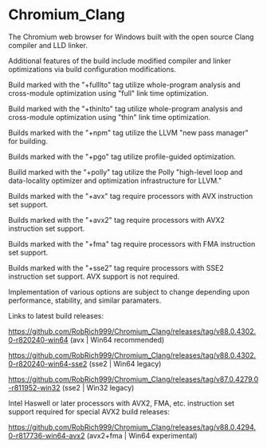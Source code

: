 # Chromium_Clang

The Chromium web browser for Windows built with the open source Clang compiler and LLD linker.

Additional features of the build include modified compiler and linker optimizations via build configuration modifications.

Build marked with the "+fulllto" tag utilize whole-program analysis and cross-module optimization using "full" link time optimization.

Build marked with the "+thinlto" tag utilize whole-program analysis and cross-module optimization using "thin" link time optimization.

Builds marked with the "+npm" tag utilize the LLVM "new pass manager" for building.

Builds marked with the "+pgo" tag utilize profile-guided optimization.

Builld marked with the "+polly" tag utilize the Polly "high-level loop and data-locality optimizer and optimization infrastructure for LLVM."

Builds marked with the "+avx" tag require processors with AVX instruction set support.

Builds marked with the "+avx2" tag require processors with AVX2 instruction set support.

Builds marked with the "+fma" tag require processors with FMA instruction set support.

Builds marked with the "+sse2" tag require processors with SSE2 instruction set support. AVX support is not required.

Implementation of various options are subject to change depending upon performance, stability, and similar paramaters.

Links to latest build releases:

https://github.com/RobRich999/Chromium_Clang/releases/tag/v88.0.4302.0-r820240-win64 (avx | Win64 recommended)

https://github.com/RobRich999/Chromium_Clang/releases/tag/v88.0.4302.0-r820240-win64-sse2 (sse2 | Win64 legacy)

https://github.com/RobRich999/Chromium_Clang/releases/tag/v87.0.4279.0-r811952-win32 (sse2 | Win32 legacy)

Intel Haswell or later processors with AVX2, FMA, etc. instruction set support required for special AVX2 build releases:

https://github.com/RobRich999/Chromium_Clang/releases/tag/v88.0.4294.0-r817736-win64-avx2 (avx2+fma | Win64 experimental)
